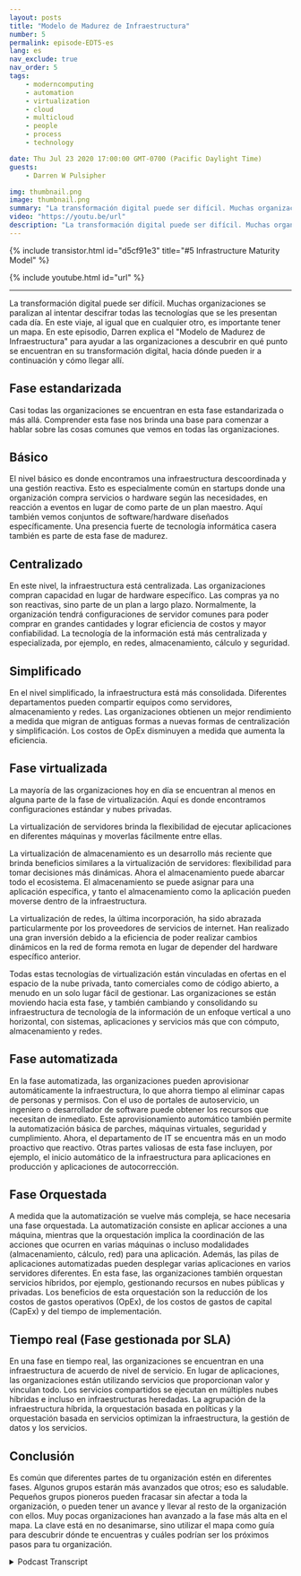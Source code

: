 ```yaml
---
layout: posts
title: "Modelo de Madurez de Infraestructura"
number: 5
permalink: episode-EDT5-es
lang: es
nav_exclude: true
nav_order: 5
tags:
    - moderncomputing
    - automation
    - virtualization
    - cloud
    - multicloud
    - people
    - process
    - technology

date: Thu Jul 23 2020 17:00:00 GMT-0700 (Pacific Daylight Time)
guests:
    - Darren W Pulsipher

img: thumbnail.png
image: thumbnail.png
summary: "La transformación digital puede ser difícil. Muchas organizaciones se paralizan al intentar descifrar todas las tecnologías que se les presentan cada día. En este viaje, como en cualquier otro, es importante tener un mapa. En este episodio, Darren explica el Modelo de Madurez de Infraestructura para ayudar a las organizaciones a descubrir dónde se encuentran en su transformación digital, hacia dónde pueden ir a continuación y cómo llegar allí."
video: "https://youtu.be/url"
description: "La transformación digital puede ser difícil. Muchas organizaciones se paralizan al intentar descifrar todas las tecnologías que se les presentan cada día. En este viaje, como en cualquier otro, es importante tener un mapa. En este episodio, Darren explica el Modelo de Madurez de Infraestructura para ayudar a las organizaciones a descubrir dónde se encuentran en su transformación digital, hacia dónde pueden ir a continuación y cómo llegar allí."
---
```


<div>
{% include transistor.html id="d5cf91e3" title="#5 Infrastructure Maturity Model" %}

{% include youtube.html id="url" %}
</div>

---

La transformación digital puede ser difícil. Muchas organizaciones se paralizan al intentar descifrar todas las tecnologías que se les presentan cada día. En este viaje, al igual que en cualquier otro, es importante tener un mapa. En este episodio, Darren explica el "Modelo de Madurez de Infraestructura" para ayudar a las organizaciones a descubrir en qué punto se encuentran en su transformación digital, hacia dónde pueden ir a continuación y cómo llegar allí.

## Fase estandarizada

Casi todas las organizaciones se encuentran en esta fase estandarizada o más allá. Comprender esta fase nos brinda una base para comenzar a hablar sobre las cosas comunes que vemos en todas las organizaciones.

## Básico

El nivel básico es donde encontramos una infraestructura descoordinada y una gestión reactiva. Esto es especialmente común en startups donde una organización compra servicios o hardware según las necesidades, en reacción a eventos en lugar de como parte de un plan maestro. Aquí también vemos conjuntos de software/hardware diseñados específicamente. Una presencia fuerte de tecnología informática casera también es parte de esta fase de madurez.

## Centralizado

En este nivel, la infraestructura está centralizada. Las organizaciones compran capacidad en lugar de hardware específico. Las compras ya no son reactivas, sino parte de un plan a largo plazo. Normalmente, la organización tendrá configuraciones de servidor comunes para poder comprar en grandes cantidades y lograr eficiencia de costos y mayor confiabilidad. La tecnología de la información está más centralizada y especializada, por ejemplo, en redes, almacenamiento, cálculo y seguridad.

## Simplificado

En el nivel simplificado, la infraestructura está más consolidada. Diferentes departamentos pueden compartir equipos como servidores, almacenamiento y redes. Las organizaciones obtienen un mejor rendimiento a medida que migran de antiguas formas a nuevas formas de centralización y simplificación. Los costos de OpEx disminuyen a medida que aumenta la eficiencia.

## Fase virtualizada

La mayoría de las organizaciones hoy en día se encuentran al menos en alguna parte de la fase de virtualización. Aquí es donde encontramos configuraciones estándar y nubes privadas.

La virtualización de servidores brinda la flexibilidad de ejecutar aplicaciones en diferentes máquinas y moverlas fácilmente entre ellas.

La virtualización de almacenamiento es un desarrollo más reciente que brinda beneficios similares a la virtualización de servidores: flexibilidad para tomar decisiones más dinámicas. Ahora el almacenamiento puede abarcar todo el ecosistema. El almacenamiento se puede asignar para una aplicación específica, y tanto el almacenamiento como la aplicación pueden moverse dentro de la infraestructura.

La virtualización de redes, la última incorporación, ha sido abrazada particularmente por los proveedores de servicios de internet. Han realizado una gran inversión debido a la eficiencia de poder realizar cambios dinámicos en la red de forma remota en lugar de depender del hardware específico anterior.

Todas estas tecnologías de virtualización están vinculadas en ofertas en el espacio de la nube privada, tanto comerciales como de código abierto, a menudo en un solo lugar fácil de gestionar. Las organizaciones se están moviendo hacia esta fase, y también cambiando y consolidando su infraestructura de tecnología de la información de un enfoque vertical a uno horizontal, con sistemas, aplicaciones y servicios más que con cómputo, almacenamiento y redes.

## Fase automatizada

En la fase automatizada, las organizaciones pueden aprovisionar automáticamente la infraestructura, lo que ahorra tiempo al eliminar capas de personas y permisos. Con el uso de portales de autoservicio, un ingeniero o desarrollador de software puede obtener los recursos que necesitan de inmediato. Este aprovisionamiento automático también permite la automatización básica de parches, máquinas virtuales, seguridad y cumplimiento. Ahora, el departamento de IT se encuentra más en un modo proactivo que reactivo. Otras partes valiosas de esta fase incluyen, por ejemplo, el inicio automático de la infraestructura para aplicaciones en producción y aplicaciones de autocorrección.

## Fase Orquestada

A medida que la automatización se vuelve más compleja, se hace necesaria una fase orquestada. La automatización consiste en aplicar acciones a una máquina, mientras que la orquestación implica la coordinación de las acciones que ocurren en varias máquinas o incluso modalidades (almacenamiento, cálculo, red) para una aplicación. Además, las pilas de aplicaciones automatizadas pueden desplegar varias aplicaciones en varios servidores diferentes. En esta fase, las organizaciones también orquestan servicios híbridos, por ejemplo, gestionando recursos en nubes públicas y privadas. Los beneficios de esta orquestación son la reducción de los costos de gastos operativos (OpEx), de los costos de gastos de capital (CapEx) y del tiempo de implementación.

## Tiempo real (Fase gestionada por SLA)

En una fase en tiempo real, las organizaciones se encuentran en una infraestructura de acuerdo de nivel de servicio. En lugar de aplicaciones, las organizaciones están utilizando servicios que proporcionan valor y vinculan todo. Los servicios compartidos se ejecutan en múltiples nubes híbridas e incluso en infraestructuras heredadas. La agrupación de la infraestructura híbrida, la orquestación basada en políticas y la orquestación basada en servicios optimizan la infraestructura, la gestión de datos y los servicios.

## Conclusión

Es común que diferentes partes de tu organización estén en diferentes fases. Algunos grupos estarán más avanzados que otros; eso es saludable. Pequeños grupos pioneros pueden fracasar sin afectar a toda la organización, o pueden tener un avance y llevar al resto de la organización con ellos. Muy pocas organizaciones han avanzado a la fase más alta en el mapa. La clave está en no desanimarse, sino utilizar el mapa como guía para descubrir dónde te encuentras y cuáles podrían ser los próximos pasos para tu organización.



<details>
<summary> Podcast Transcript </summary>

<p></p>

</details>
